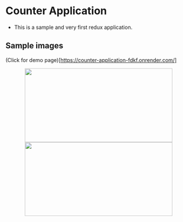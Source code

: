 # Counter Application
- This is a sample and very first redux application. 
## Sample images
(Click for demo page)[https://counter-application-fdkf.onrender.com/]
<center><img src="https://github.com/boopathirajan-29102003/React_counter_application_using-_REACT-REDUX/assets/119310668/c5b00e4e-6855-4db3-906b-ed72cf9dd391" width=400 height=200> 

<img src="https://github.com/boopathirajan-29102003/React_counter_application_using-_REACT-REDUX/assets/119310668/0cdb2f2d-3933-46e1-b871-f8c8ec777657" width=400 height=200> 
</center>
